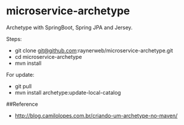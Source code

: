 # microservice-archetype
Archetype with SpringBoot, Spring JPA and Jersey. 

Steps:

- git clone git@github.com:raynerweb/microservice-archetype.git
- cd microservice-archetype
- mvn install


For update:
- git pull
- mvn install archetype:update-local-catalog

##Reference
- http://blog.camilolopes.com.br/criando-um-archetype-no-maven/
